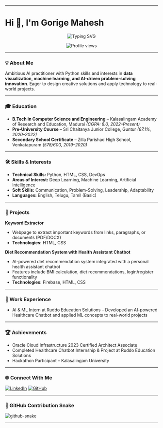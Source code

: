 
---

# Hi 👋, I'm Gorige Mahesh

<p align="center">
  <img src="https://readme-typing-svg.herokuapp.com?font=Fira+Code&size=26&pause=1000&color=FF007F&center=true&vCenter=true&width=600&lines=AI+Practitioner+;+CSE+Student+;+Full-Stack+Developer+;+ML+Researcher" alt="Typing SVG" />
</p>

<p align="center">
  <img src="https://komarev.com/ghpvc/?username=gorige-mahesh&style=flat-square&color=blue" alt="Profile views" />
</p>

---

### 💡 About Me

Ambitious AI practitioner with Python skills and interests in **data visualization, machine learning, and AI-driven problem-solving innovation**. Eager to design creative solutions and apply technology to real-world projects.

---

### 🎓 Education

* **B.Tech in Computer Science and Engineering** – Kalasalingam Academy of Research and Education, Madurai *(CGPA: 8.0, 2022–Present)*
* **Pre-University Course** – Sri Chaitanya Junior College, Guntur *(87.1%, 2020–2022)*
* **Secondary School Certificate** – Zilla Parishad High School, Venkatapuram *(578/600, 2019–2020)*

---

### 🛠 Skills & Interests

* **Technical Skills:** Python, HTML, CSS, DevOps
* **Areas of Interest:** Deep Learning, Machine Learning, Artificial Intelligence
* **Soft Skills:** Communication, Problem-Solving, Leadership, Adaptability
* **Languages:** English, Telugu, Tamil (Basic)

---

### 🚀 Projects

**Keyword Extractor**

* Webpage to extract important keywords from links, paragraphs, or documents (PDF/DOCX)
* **Technologies:** HTML, CSS

**Diet Recommendation System with Health Assistant Chatbot**

* AI-powered diet recommendation system integrated with a personal health assistant chatbot
* Features include BMI calculation, diet recommendations, login/register functionality
* **Technologies:** Firebase, HTML, CSS

---

### 💼 Work Experience

* AI & ML Intern at Ruddo Education Solutions – Developed an AI-powered Healthcare Chatbot and applied ML concepts to real-world projects

---

### 🏆 Achievements

* Oracle Cloud Infrastructure 2023 Certified Architect Associate
* Completed Healthcare Chatbot Internship & Project at Ruddo Education Solutions
* Hackathon Participant – Kalasalingam University

---

### 🌐 Connect With Me

[![LinkedIn](https://img.shields.io/badge/-LinkedIn-0077b5?style=for-the-badge\&logo=linkedin\&logoColor=white)](https://www.linkedin.com/in/gmahesh0445)
[![GitHub](https://img.shields.io/badge/-GitHub-000?style=for-the-badge\&logo=github\&logoColor=white)](https://github.com/gorige-mahesh)

---

### 🐍 GitHub Contribution Snake

<picture>
  <source media="(prefers-color-scheme: dark)" srcset="https://raw.githubusercontent.com/tobiasmeyhoefer/tobiasmeyhoefer/output/github-snake-dark.svg" />
  <source media="(prefers-color-scheme: light)" srcset="https://raw.githubusercontent.com/tobiasmeyhoefer/tobiasmeyhoefer/output/github-snake.svg" />
  <img alt="github-snake" src="https://raw.githubusercontent.com/tobiasmeyhoefer/tobiasmeyhoefer/output/github-snake.svg" />
</picture>  

---

